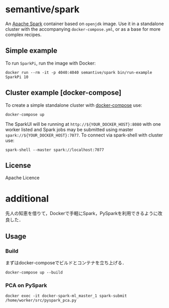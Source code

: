 # semantive/spark

An [Apache Spark](http://spark.apache.org) container based on `openjdk` image. Use it in a standalone cluster with the accompanying `docker-compose.yml`, or as a base for more complex recipes.

## Simple example

To run `SparkPi`, run the image with Docker:

    docker run --rm -it -p 4040:4040 semantive/spark bin/run-example SparkPi 10

## Cluster example [docker-compose]

To create a simple standalone cluster with [docker-compose](http://docs.docker.com/compose) use:

    docker-compose up

The SparkUI will be running at `http://${YOUR_DOCKER_HOST}:8080` with one worker listed and Spark jobs may be submitted using master `spark://${YOUR_DOCKER_HOST}:7077`. To connect via spark-shell with cluster use:

    spark-shell --master spark://localhost:7077

## License

Apache Licence


# additional

先人の知恵を借りて，Dockerで手軽にSpark，PySparkを利用できるように改良した．

## Usage

### Build

まずはdocker-composeでビルドとコンテナを立ち上げる．

``` shell
docker-compose up --build
```
<!-- ### datasets -->

<!-- 今回は[SUSHI Preference Data Sets](http://www.kamishima.net/sushi)を利用してみる． -->

### PCA on PySpark

``` shell
docker exec -it docker-spark-ml_master_1 spark-submit /home/worker/src/pyspark_pca.py
```
